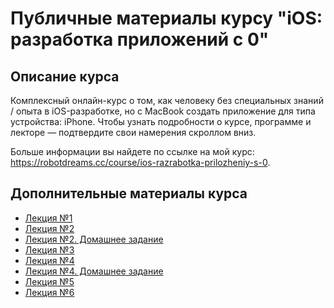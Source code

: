 # Публичные материалы курсу "iOS: разработка приложений с 0"

## Описание курса

Комплексный онлайн-курс о том, как человеку без специальных знаний / опыта в iOS-разработке, но с MacBook создать приложение для типа устройства: iPhone. Чтобы узнать подробности о курсе, программе и лекторе — подтвердите свои намерения скроллом вниз.

Больше информации вы найдете по ссылке на мой курс: https://robotdreams.cc/course/ios-razrabotka-prilozheniy-s-0.

## Дополнительные материалы курса

- [Лекция №1](lecture-1/README.md)
- [Лекция №2](lecture-2/README.md)
- [Лекция №2. Домашнее задание](lecture-2/homework01.playground)
- [Лекция №3](lecture-3/README.md)
- [Лекция №4](lecture-4/README.md)
- [Лекция №4. Домашнее задание](lecture-4/homework-2/homework02.md)
- [Лекция №5](lecture-5/README.md)
- [Лекция №6](lecture-6/README.md)